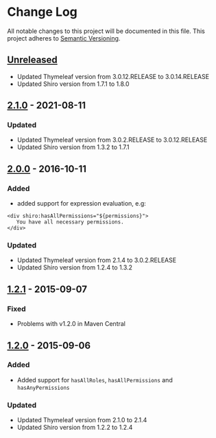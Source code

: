 # Change Log
All notable changes to this project will be documented in this file.
This project adheres to [Semantic Versioning](https://semver.org/).

## [Unreleased][unreleased]
- Updated Thymeleaf version from 3.0.12.RELEASE to 3.0.14.RELEASE
- Updated Shiro version from 1.7.1 to 1.8.0

## [2.1.0] - 2021-08-11
### Updated
- Updated Thymeleaf version from 3.0.2.RELEASE to 3.0.12.RELEASE
- Updated Shiro version from 1.3.2 to 1.7.1

## [2.0.0] - 2016-10-11
### Added
- added support for expression evaluation, e.g:
```
<div shiro:hasAllPermissions="${permissions}">
   You have all necessary permissions.
</div>
```

### Updated
- Updated Thymeleaf version from 2.1.4 to 3.0.2.RELEASE
- Updated Shiro version from 1.2.4 to 1.3.2


## [1.2.1] - 2015-09-07
### Fixed
- Problems with v1.2.0 in Maven Central


## [1.2.0] - 2015-09-06
### Added
- Added support for `hasAllRoles`, `hasAllPermissions` and `hasAnyPermissions`
### Updated
- Updated Thymeleaf version from 2.1.0 to 2.1.4
- Updated Shiro version from 1.2.2 to 1.2.4


[unreleased]: https://github.com/theborakompanioni/thymeleaf-extras-shiro/compare/2.1.0...HEAD
[2.1.0]: https://github.com/theborakompanioni/thymeleaf-extras-shiro/compare/2.1.0...2.0.0
[2.0.0]: https://github.com/theborakompanioni/thymeleaf-extras-shiro/compare/1.2.1...2.0.0
[1.2.1]: https://github.com/theborakompanioni/thymeleaf-extras-shiro/compare/1.2.0...1.2.1
[1.2.0]: https://github.com/theborakompanioni/thymeleaf-extras-shiro/compare/74596f4...1.2.0
